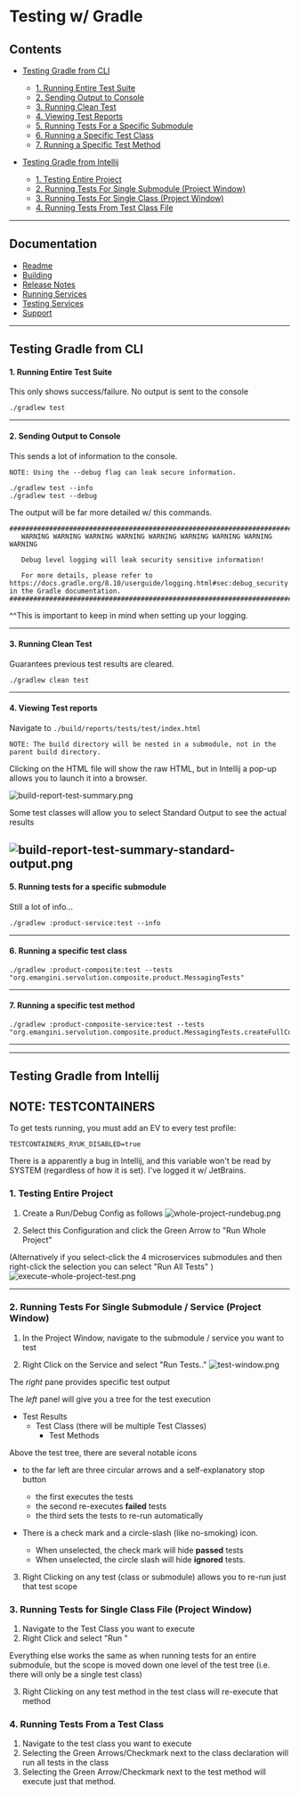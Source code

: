 # Testing w/ Gradle

## Contents

- [Testing Gradle from CLI](#testing-gradle-from-cli)
  - [1. Running Entire Test Suite](#1-running-entire-test-suite)
  - [2. Sending Output to Console](#2-sending-output-to-console)
  - [3. Running Clean Test](#3-running-clean-test)
  - [4. Viewing Test Reports](#4-viewing-test-reports)
  - [5. Running Tests For a Specific Submodule](#5-running-tests-for-a-specific-submodule)
  - [6. Running a Specific Test Class](#6-running-a-specific-test-class)
  - [7. Running a Specific Test Method](#7-running-a-specific-test-method)


- [Testing Gradle from Intellij](#testing-gradle-from-intellij)
  - [1. Testing Entire Project](#1-testing-entire-project)
  - [2. Running Tests For Single Submodule (Project Window)](#2-running-tests-for-single-submodule--service-project-window)
  - [3. Running Tests For Single Class (Project Window)](#3-running-tests-for-single-class-file-project-window)
  - [4. Running Tests From Test Class File](#4-running-tests-from-a-test-class)

---
## Documentation
- [Readme](../README.md)
- [Building](BUILD.md)
- [Release Notes](RELEASE.md)
- [Running Services](RUNNING.md)
- [Testing Services](TESTING.md)
- [Support](SUPPORT.md)
---
## Testing Gradle from CLI

#### 1. Running Entire Test Suite

This only shows success/failure. No output is sent to the console

```shell
./gradlew test
```
---

#### 2. Sending Output to Console

This sends a lot of information to the console.

```NOTE: Using the --debug flag can leak secure information.```

```shell
./gradlew test --info
./gradlew test --debug
```

The output will be far more detailed w/ this commands. 

```text
#############################################################################
   WARNING WARNING WARNING WARNING WARNING WARNING WARNING WARNING WARNING

   Debug level logging will leak security sensitive information!

   For more details, please refer to https://docs.gradle.org/8.10/userguide/logging.html#sec:debug_security in the Gradle documentation.
#############################################################################
```
^^This is important to keep in mind when setting up your logging. 


---

#### 3. Running Clean Test

Guarantees previous test results are cleared. 
```shell
./gradlew clean test
```
---

#### 4. Viewing Test reports

Navigate to `./build/reports/tests/test/index.html`

```NOTE: The build directory will be nested in a submodule, not in the parent build directory.```

Clicking on the HTML file will show the raw HTML, but in Intellij a pop-up allows you to launch it into a browser.

![build-report-test-summary.png](img/build-report-test-summary.png)

Some test classes will allow you to select Standard Output to see the actual results

![build-report-test-summary-standard-output.png](img/build-report-test-summary-standard-output.png)
---


#### 5. Running tests for a specific submodule
Still a lot of info...

```shell
./gradlew :product-service:test --info
```
---

#### 6. Running a specific test class

```shell
./gradlew :product-composite:test --tests "org.emangini.servolution.composite.product.MessagingTests"
```
---

#### 7. Running a specific test method

```shell
./gradlew :product-composite-service:test --tests "org.emangini.servolution.composite.product.MessagingTests.createFullCompositeProduct"
```
---

---

## Testing Gradle from Intellij

## NOTE: TESTCONTAINERS

To get tests running, you must add an EV to every test profile: 

```TESTCONTAINERS_RYUK_DISABLED=true```

There is a apparently a bug in Intellij, and this variable won't be read by SYSTEM (regardless of how it is set). I've 
logged it w/ JetBrains.

### 1. Testing Entire Project

1. Create a Run/Debug Config as follows
![whole-project-rundebug.png](img/whole-project-rundebug.png)

2. Select this Configuration and click the Green Arrow to "Run Whole Project"

(Alternatively if you select-click the 4 microservices submodules and then right-click the selection you can select "Run All Tests" )
![execute-whole-project-test.png](img/execute-whole-project-test.png)

---

### 2. Running Tests For Single Submodule / Service (Project Window)

1. In the Project Window, navigate to the submodule / service you want to test

2. Right Click on the Service and select "Run Tests.."
![test-window.png](img/test-window.png)

The _right_ pane provides specific test output

The _left_ panel will give you a tree for the test execution
- Test Results
  - Test Class (there will be multiple Test Classes) 
    - Test Methods

Above the test tree, there are several notable icons
- to the far left are three circular arrows and a self-explanatory stop button
  - the first executes the tests
  - the second re-executes **failed** tests
  - the third sets the tests to re-run automatically

- There is a check mark and a circle-slash (like no-smoking) icon. 
  - When unselected, the check mark will hide **passed** tests
  - When unselected, the circle slash will hide **ignored** tests.

3. Right Clicking on any test (class or submodule) allows you to re-run just that test scope

### 3. Running Tests for Single Class File (Project Window)

1. Navigate to the Test Class you want to execute
2. Right Click and select "Run <name of test class>"

Everything else works the same as when running tests for an entire submodule, but the scope is moved down
one level of the test tree (i.e. there will only be a single test class)

3. Right Clicking on any test method in the test class will re-execute that method

### 4. Running Tests From a Test Class

1. Navigate to the test class you want to execute
2. Selecting the Green Arrows/Checkmark next to the class declaration will run all tests in the class
3. Selecting the Green Arrow/Checkmark next to the test method will execute just that method.